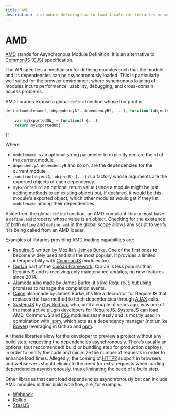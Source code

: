 ```yaml
---
title: AMD
description: a standard defining how to load JavaScript libraries or modules asynchronously
---
```


# AMD

[AMD](https://github.com/amdjs/amdjs-api/wiki/AMD) stands for Asynchronous Module Definition. It is an alternative to [CommonJS (CJS)](/_glossary/COMMONJS.md) specification.

The API specifies a mechanism for defining modules such that the module and its dependencies can be asynchronously loaded. This is particularly well suited for the browser environment where synchronous loading of modules incurs performance, usability, debugging, and cross-domain access problems.

AMD libraries expose a global `define` function whose footprint is

```js
define(modulename?,[dependencyA?, dependencyB?, ...], function (objectA, objectB, ...) {
...
    var myExportedObj = function() {...}
    return myExportedObj;

});
```

Where

- `modulename` is an optional string parameter to explicitly declare the id of the current module
- `dependencyA`, `dependencyB` and so on, are the dependencies for the current module
- `function(objectA, objectB) {...}` is a factory whose arguments are the exported objects of each dependency.
- `myExportedObj` an optional return value (since a module might be just adding methods to an existing object) but, if declared, it would be this module's exported object, which other modules would get if they list `modulename` among their dependencies.

Aside from the global `define` function, an AMD compliant library must have a `define.amd` property whose value is an object. Checking for the existence of both `define` and `define.amd` in the global scope allows any script to verify it is being called from an AMD loader.

Examples of libraries providing AMD loading capabilities are:

- [RequireJS](/_glossary/REQUIREJS.md) written by Mozilla’s [James Burke](https://github.com/jrburke/). One of the first ones to become widely used and still the most popular. It provides a limited interoperability with [CommonJS](/_glossary/COMMONJS.md) modules too.
- [CurlJS](https://github.com/cujojs/curl) part of the [CujoJS Framework](http://cujojs.com/). CurlJS is less popular than RequireJS and is receiving only maintenance updates, no new features since 2014.
- [Alameda](https://github.com/requirejs/alameda) also made by James Burke, it's like RequireJS but using promises to manage the completion events.
- [Cajon](https://github.com/requirejs/cajon) also made by James Burke, it's like a decorator for RequireJS that replaces the `load` method to fetch dependencies through [AJAX](/_glossary/AJAX.md) calls.
- [SystemJS](https://github.com/systemjs/systemjs) by [Guy Bedford](https://github.com/guybedford) who, until a couple of years ago, was one of the most active plugin developers for RequireJS. SystemJS can load AMD, CommonJS and [ES6](/_glossary/ECMASCRIPT.md) modules seamlessly and is mostly used in combination with [jspm](http://jspm.io/), which acts as a dependency manager (not unlike [Bower](/_glossary/BOWER.md)) leveraging in Github and [npm](/_glossary/NPM.md).

All these libraries allow for the developer to preview a project without any build step, requesting the dependencies asynchronously. There’s usually an optional (but reccomended) build or bundling step for production deploys, in order to minify the code and minimize the number of requests in order to enhance load times. Allegedly, the coming of [HTTP2](https://http2.github.io/) support in browsers and webservers should eliminate the need for extra requests when loading dependencies asynchronously, thus eliminating the need of a build step.

Other libraries that can’t load dependencies asynchronously but can include AMD modules in their build workflow, are, for example:

- [Webpack](/_glossary/WEBPACK.md)
- [Rollup](http://rollupjs.org/)
- [StealJS](http://stealjs.com/)
